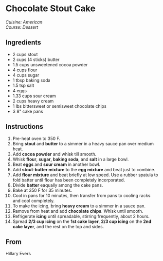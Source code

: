 # Chocolate Stout Cake

_Cuisine:  American_<br />
_Course:  Dessert_

## Ingredients

- 2 cups stout
- 2 cups (4 sticks) butter
- 1.5 cups unsweetened cocoa powder
- 4 cups flour
- 4 cups sugar
- 1 tbsp baking soda
- 1.5 tsp salt
- 4 eggs
- 1.33 cups sour cream
- 2 cups heavy cream
- 1 lbs bittersweet or semisweet chocolate chips
- 3 8" cake pans

## Instructions

1. Pre-heat oven to 350 F.
1. Bring **stout** and **butter** to a simmer in a heavy sauce pan over medium heat.
1. Add **cocoa powder** and whisk till smooth.
1. Whisk **flour**, **sugar**, **baking soda**, and **salt** in a large bowl.
1. Beat **eggs** and **sour cream** in another bowl.
1. Add **stout-butter mixture** to the **egg mixture** and beat just to combine.
1. Add **flour mixture** and beat briefly at low speed.  Use a rubber spatula to fold batter until flour has been completely incorporated.
1. Divide **batter** eaqually among the cake pans.
1. Bake at 350 F for 35 minutes.
1. Cool in pans for 10 minutes, then transfer from pans to cooling racks and cool completely.
1. To make the icing, bring **heavy cream** to a simmer in a sauce pan.
1. Remove from heat and add **chocolate chips**.  Whisk until smooth.
1. Refrigerate **icing** until spreadable, stirring frequently, about 2 hours.
1. Spread **2/3 cup icing** on the **1st cake layer**, **2/3 cup icing** on the **2nd cake layer**, and the rest on the top and sides.

## From

Hillary Evers